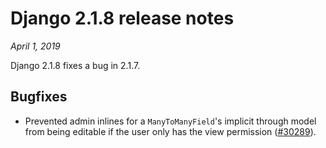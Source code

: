 # Django 2.1.8 release notes

*April 1, 2019*

Django 2.1.8 fixes a bug in 2.1.7.

## Bugfixes

* Prevented admin inlines for a `ManyToManyField`'s implicit through model
  from being editable if the user only has the view permission
  ([#30289](https://code.djangoproject.com/ticket/30289)).
